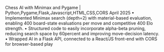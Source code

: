 Chess AI with Minimax and Pygame | Python,Pygame,Flask,Javascript,HTML,CSS,CORS
 April 2025
 • Implemented Minimax search (depth=2) with material-based evaluation, enabling 400 board-state evaluations per
 move and competitive 400 Elo strength.
 • Structured code to easily incorporate alpha-beta pruning, reducing search space by 60percent and improving
 move-decision latency.
 • Wrapped AI in a Flask API, connected to a React/JS front-end with CORS for browser-based play
